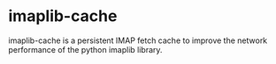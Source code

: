 # imaplib-cache
imaplib-cache is a persistent IMAP fetch cache to improve the network performance of the python imaplib library.
